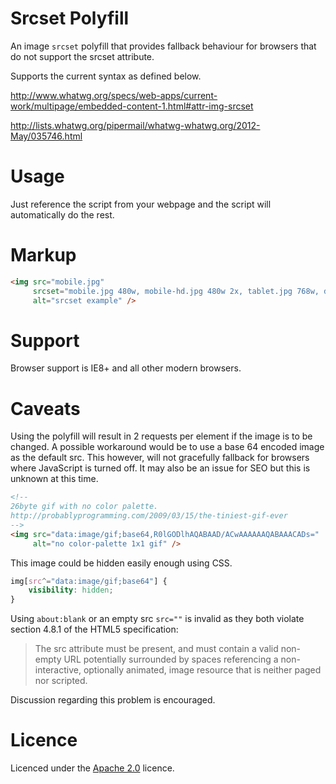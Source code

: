 Srcset Polyfill
===============

An image `srcset` polyfill that provides fallback behaviour for browsers that do not support the srcset attribute.

Supports the current syntax as defined below.   

http://www.whatwg.org/specs/web-apps/current-work/multipage/embedded-content-1.html#attr-img-srcset

http://lists.whatwg.org/pipermail/whatwg-whatwg.org/2012-May/035746.html

Usage
=====

Just reference the script from your webpage and the script will automatically do the rest.

Markup
======

``` html
<img src="mobile.jpg" 
     srcset="mobile.jpg 480w, mobile-hd.jpg 480w 2x, tablet.jpg 768w, desktop.jpg 979w" 
     alt="srcset example" />
```

Support
==========
Browser support is IE8+ and all other modern browsers.

Caveats
==========
Using the polyfill will result in 2 requests per element if the image is to be changed. A possible workaround would be to use a base 64 encoded image as the default src. This however, will not gracefully fallback for browsers where JavaScript is turned off. It may also be an issue for SEO but this is unknown at this time.

``` html
<!--
26byte gif with no color palette.
http://probablyprogramming.com/2009/03/15/the-tiniest-gif-ever
-->
<img src="data:image/gif;base64,R0lGODlhAQABAAD/ACwAAAAAAQABAAACADs="
     alt="no color-palette 1x1 gif" />
```

This image could be hidden easily enough using CSS.

``` css
img[src^="data:image/gif;base64"] {
    visibility: hidden;
}
```

Using `about:blank` or an empty src `src=""` is invalid as they both violate section 4.8.1 of the HTML5 specification:

> The src attribute must be present, and must contain a valid non-empty URL potentially surrounded by spaces referencing a non-interactive, optionally animated, image resource that is neither paged nor scripted.

Discussion regarding this problem is encouraged.

Licence
==========
Licenced under the [Apache 2.0](http://www.apache.org/licenses/LICENSE-2.0.html) licence.
